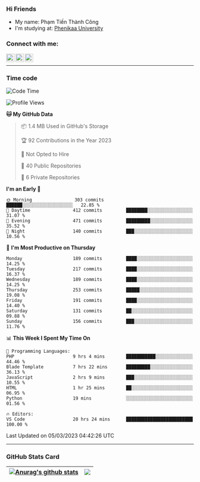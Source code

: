 ### Hi Friends

- My name: Phạm Tiến Thành Công
- I'm studying at: [Phenikaa University]


### Connect with me:
[<img align="left" alt="PhamTienThanhCong | Facebook" width="22px" src="https://upload.wikimedia.org/wikipedia/commons/thumb/1/16/Facebook-icon-1.png/640px-Facebook-icon-1.png" />][facebook]
[<img align="left" alt="PhamTienThanhCong | Zalo" width="22px" src="https://www.anphatpc.com.vn/template/anphat_2020v2/images/icon-zalo.jpg" />][zalo]
[<img align="left" alt="PhamTienThanhCong | LinkedIn" width="22px" src="https://cdn3.iconfinder.com/data/icons/inficons/512/linkedin.png" />][linkedin]

<br />

---

### Time code

<!--START_SECTION:waka-->
![Code Time](http://img.shields.io/badge/Code%20Time-905%20hrs%2037%20mins-blue)

![Profile Views](http://img.shields.io/badge/Profile%20Views-3-blue)

**🐱 My GitHub Data** 

> 📦 1.4 MB Used in GitHub's Storage 
 > 
> 🏆 92 Contributions in the Year 2023
 > 
> 🚫 Not Opted to Hire
 > 
> 📜 40 Public Repositories 
 > 
> 🔑 6 Private Repositories 
 > 
**I'm an Early 🐤** 

```text
🌞 Morning                303 commits         ██████░░░░░░░░░░░░░░░░░░░   22.85 % 
🌆 Daytime                412 commits         ████████░░░░░░░░░░░░░░░░░   31.07 % 
🌃 Evening                471 commits         █████████░░░░░░░░░░░░░░░░   35.52 % 
🌙 Night                  140 commits         ███░░░░░░░░░░░░░░░░░░░░░░   10.56 % 
```
📅 **I'm Most Productive on Thursday** 

```text
Monday                   189 commits         ████░░░░░░░░░░░░░░░░░░░░░   14.25 % 
Tuesday                  217 commits         ████░░░░░░░░░░░░░░░░░░░░░   16.37 % 
Wednesday                189 commits         ████░░░░░░░░░░░░░░░░░░░░░   14.25 % 
Thursday                 253 commits         █████░░░░░░░░░░░░░░░░░░░░   19.08 % 
Friday                   191 commits         ████░░░░░░░░░░░░░░░░░░░░░   14.40 % 
Saturday                 131 commits         ██░░░░░░░░░░░░░░░░░░░░░░░   09.88 % 
Sunday                   156 commits         ███░░░░░░░░░░░░░░░░░░░░░░   11.76 % 
```


📊 **This Week I Spent My Time On** 

```text
💬 Programming Languages: 
PHP                      9 hrs 4 mins        ███████████░░░░░░░░░░░░░░   44.46 % 
Blade Template           7 hrs 22 mins       █████████░░░░░░░░░░░░░░░░   36.13 % 
JavaScript               2 hrs 9 mins        ███░░░░░░░░░░░░░░░░░░░░░░   10.55 % 
HTML                     1 hr 25 mins        ██░░░░░░░░░░░░░░░░░░░░░░░   06.95 % 
Python                   19 mins             ░░░░░░░░░░░░░░░░░░░░░░░░░   01.56 % 

🔥 Editors: 
VS Code                  20 hrs 24 mins      █████████████████████████   100.00 % 
```


 Last Updated on 05/03/2023 04:42:26 UTC
<!--END_SECTION:waka-->

---

### GitHub Stats Card

| <a href="https://github.com/phamtienthanhcong"><img align="center" src="https://github-readme-stats.vercel.app/api?username=PhamTienThanhCong&show_icons=true&include_all_commits=true&theme=buefy&hide_border=true&theme=ocean_dark" alt="Anurag's github stats" /></a> | <a href="https://github.com/phamtienthanhcong"><img align="center" src="https://github-readme-stats.vercel.app/api/top-langs/?username=PhamTienThanhCong&layout=compact&theme=buefy&hide_border=true&theme=ocean_dark" /></a> |
| ------------- | ------------- |

[Phenikaa University]: https://phenikaa-uni.edu.vn/vi
[facebook]: https://www.facebook.com/phamtienthanhcong
[linkedin]: https://linkedin.com/in/phamtienthanhcong
[zalo]: https://zalo.me/0396396332
[tiktok]: https://www.tiktok.com/@phamtienthanhcong
[web]: https://github.com/PhamTienThanhCong/web_dev
[min project]: https://github.com/PhamTienThanhCong/Project-Of-Web
[c and cpp]: https://github.com/PhamTienThanhCong/Code_C_and_Cpro
[python]: https://github.com/PhamTienThanhCong/Python_beginer
